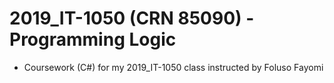 # 2019_IT-1050 (CRN 85090) - Programming Logic 

* Coursework (C#) for my 2019_IT-1050 class instructed by Foluso Fayomi
